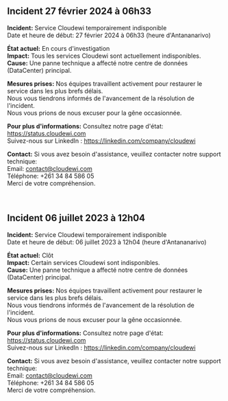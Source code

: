 
## Incident 27 février 2024 à 06h33

**Incident:** Service Cloudewi temporairement indisponible<br/>
Date et heure de début: 27 février 2024 à 06h33 (heure d'Antananarivo)<br/>

**État actuel:** En cours d'investigation<br/>
**Impact:** Tous les services Cloudewi sont actuellement indisponibles.<br/>
**Cause:** Une panne technique a affecté notre centre de données (DataCenter) principal.<br/>

**Mesures prises:**
Nos équipes travaillent activement pour restaurer le service dans les plus brefs délais.<br/>
Nous vous tiendrons informés de l'avancement de la résolution de l'incident.<br/>
Nous vous prions de nous excuser pour la gêne occasionnée.<br/>

**Pour plus d'informations:**
Consultez notre page d'état: https://status.cloudewi.com<br/>
Suivez-nous sur LinkedIn : https://linkedin.com/company/cloudewi<br/>

**Contact:**
Si vous avez besoin d'assistance, veuillez contacter notre support technique:<br/>
Email: contact@cloudewi.com<br/>
Téléphone: +261 34 84 586 05<br/>
Merci de votre compréhension.<br/>

<br/>

## Incident 06 juillet 2023 à 12h04

**Incident:** Service Cloudewi temporairement indisponible<br/>
Date et heure de début: 06 juillet 2023 à 12h04 (heure d'Antananarivo)<br/>

**État actuel:** Clôt<br/>
**Impact:** Certain services Cloudewi sont indisponibles.<br/>
**Cause:** Une panne technique a affecté notre centre de données (DataCenter) principal.<br/>

**Mesures prises:**
Nos équipes travaillent activement pour restaurer le service dans les plus brefs délais.<br/>
Nous vous tiendrons informés de l'avancement de la résolution de l'incident.<br/>
Nous vous prions de nous excuser pour la gêne occasionnée.<br/>

**Pour plus d'informations:**
Consultez notre page d'état: https://status.cloudewi.com<br/>
Suivez-nous sur LinkedIn : https://linkedin.com/company/cloudewi<br/>

**Contact:**
Si vous avez besoin d'assistance, veuillez contacter notre support technique:<br/>
Email: contact@cloudewi.com<br/>
Téléphone: +261 34 84 586 05<br/>
Merci de votre compréhension.<br/>
